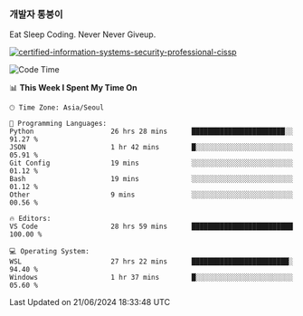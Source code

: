 ### 개발자 통붕이
Eat Sleep Coding.
Never Never Giveup.

[![certified-information-systems-security-professional-cissp](https://user-images.githubusercontent.com/44606727/157613689-acd84ec6-5f8f-4e79-89d9-a8d51f033634.png)](https://www.credly.com/badges/f394a010-85a0-450b-9136-8043af01d71c/public_url)

<!--START_SECTION:waka-->
![Code Time](http://img.shields.io/badge/Code%20Time-3%2C109%20hrs%2032%20mins-blue)

📊 **This Week I Spent My Time On** 

```text
🕑︎ Time Zone: Asia/Seoul

💬 Programming Languages: 
Python                   26 hrs 28 mins      ███████████████████████░░   91.27 % 
JSON                     1 hr 42 mins        █░░░░░░░░░░░░░░░░░░░░░░░░   05.91 % 
Git Config               19 mins             ░░░░░░░░░░░░░░░░░░░░░░░░░   01.12 % 
Bash                     19 mins             ░░░░░░░░░░░░░░░░░░░░░░░░░   01.12 % 
Other                    9 mins              ░░░░░░░░░░░░░░░░░░░░░░░░░   00.56 % 

🔥 Editors: 
VS Code                  28 hrs 59 mins      █████████████████████████   100.00 % 

💻 Operating System: 
WSL                      27 hrs 22 mins      ████████████████████████░   94.40 % 
Windows                  1 hr 37 mins        █░░░░░░░░░░░░░░░░░░░░░░░░   05.60 % 
```


 Last Updated on 21/06/2024 18:33:48 UTC
<!--END_SECTION:waka-->
